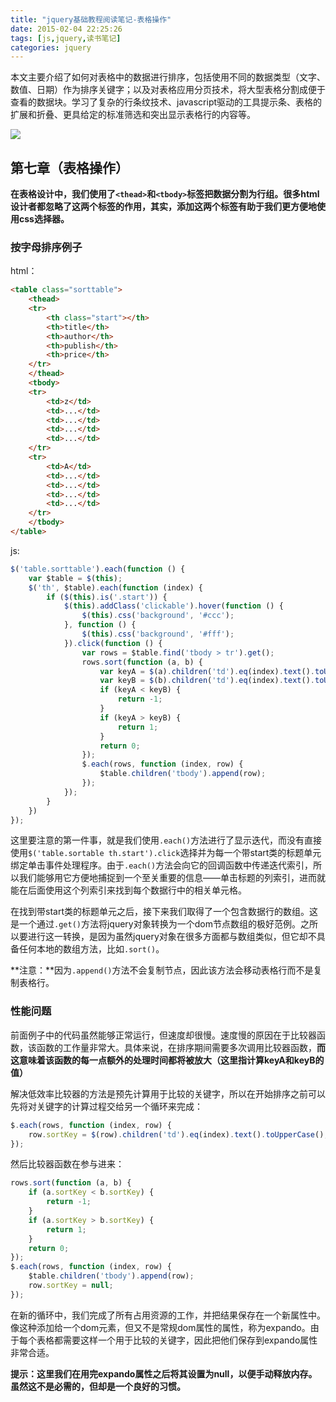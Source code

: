 ```yaml
---
title: "jquery基础教程阅读笔记-表格操作"
date: 2015-02-04 22:25:26
tags: [js,jquery,读书笔记]
categories: jquery
---
```

本文主要介绍了如何对表格中的数据进行排序，包括使用不同的数据类型（文字、数值、日期）作为排序关键字；以及对表格应用分页技术，将大型表格分割成便于查看的数据块。学习了复杂的行条纹技术、javascript驱动的工具提示条、表格的扩展和折叠、更具给定的标准筛选和突出显示表格行的内容等。

![](/images/2015/jquery.jpg)

<!--more-->


## 第七章（表格操作）

**在表格设计中，我们使用了`<thead>`和`<tbody>`标签把数据分割为行组。很多html设计者都忽略了这两个标签的作用，其实，添加这两个标签有助于我们更方便地使用css选择器。**

### 按字母排序例子

html：

```html
<table class="sorttable">
    <thead>
    <tr>
        <th class="start"></th>
        <th>title</th>
        <th>author</th>
        <th>publish</th>
        <th>price</th>
    </tr>
    </thead>
    <tbody>
    <tr>
        <td>z</td>
        <td>...</td>
        <td>...</td>
        <td>...</td>
        <td>...</td>
    </tr>
    <tr>
        <td>A</td>
        <td>...</td>
        <td>...</td>
        <td>...</td>
        <td>...</td>
    </tr>
    </tbody>
</table>
```

js:

```js
$('table.sorttable').each(function () {
    var $table = $(this);
    $('th', $table).each(function (index) {
        if ($(this).is('.start')) {
            $(this).addClass('clickable').hover(function () {
                $(this).css('background', '#ccc');
            }, function () {
                $(this).css('background', '#fff');
            }).click(function () {
                var rows = $table.find('tbody > tr').get();
                rows.sort(function (a, b) {
                    var keyA = $(a).children('td').eq(index).text().toUpperCase();
                    var keyB = $(b).children('td').eq(index).text().toUpperCase();
                    if (keyA < keyB) {
                        return -1;
                    }
                    if (keyA > keyB) {
                        return 1;
                    }
                    return 0;
                });
                $.each(rows, function (index, row) {
                    $table.children('tbody').append(row);
                });
            });
        }
    })
});
```

这里要注意的第一件事，就是我们使用`.each()`方法进行了显示迭代，而没有直接使用`$('table.sortable th.start').click`选择并为每一个带start类的标题单元绑定单击事件处理程序。由于`.each()`方法会向它的回调函数中传递迭代索引，所以我们能够用它方便地捕捉到一个至关重要的信息——单击标题的列索引，进而就能在后面使用这个列索引来找到每个数据行中的相关单元格。

在找到带start类的标题单元之后，接下来我们取得了一个包含数据行的数组。这是一个通过`.get()`方法将jquery对象转换为一个dom节点数组的极好范例。之所以要进行这一转换，是因为虽然jquery对象在很多方面都与数组类似，但它却不具备任何本地的数组方法，比如`.sort()`。

**注意：**因为`.append()`方法不会复制节点，因此该方法会移动表格行而不是复制表格行。

### 性能问题

前面例子中的代码虽然能够正常运行，但速度却很慢。速度慢的原因在于比较器函数，该函数的工作量非常大。具体来说，在排序期间需要多次调用比较器函数，**而这意味着该函数的每一点额外的处理时间都将被放大（这里指计算keyA和keyB的值）**

解决低效率比较器的方法是预先计算用于比较的关键字，所以在开始排序之前可以先将对关键字的计算过程交给另一个循环来完成：

```js
$.each(rows, function (index, row) {
    row.sortKey = $(row).children('td').eq(index).text().toUpperCase(); //****
});
```

然后比较器函数在参与进来：

```js
rows.sort(function (a, b) {
    if (a.sortKey < b.sortKey) {
        return -1;
    }
    if (a.sortKey > b.sortKey) {
        return 1;
    }
    return 0;
});
$.each(rows, function (index, row) {
    $table.children('tbody').append(row);
    row.sortKey = null;
});
```

在新的循环中，我们完成了所有占用资源的工作，并把结果保存在一个新属性中。像这种添加给一个dom元素，但又不是常规dom属性的属性，称为expando。由于每个表格都需要这样一个用于比较的关键字，因此把他们保存到expando属性非常合适。

**提示：这里我们在用完expando属性之后将其设置为null，以便手动释放内存。虽然这不是必需的，但却是一个良好的习惯。**